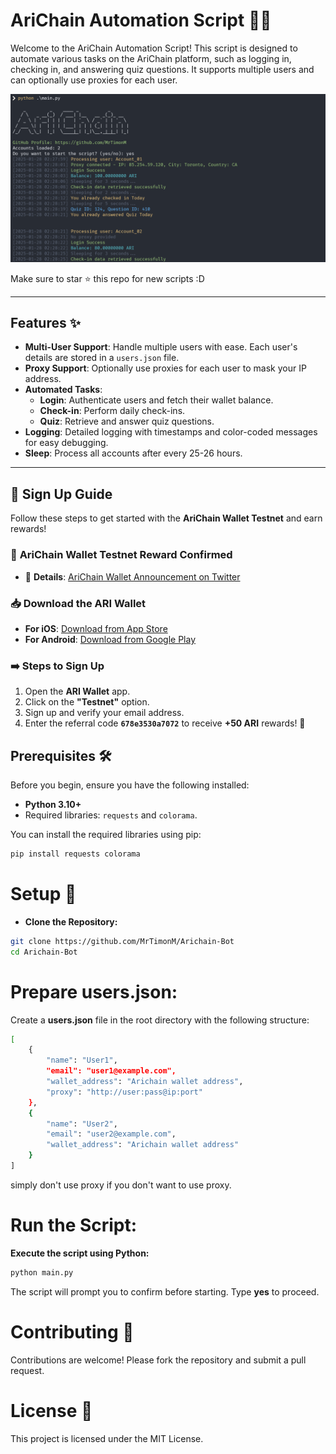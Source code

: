 # AriChain Automation Script 📜🤖

Welcome to the AriChain Automation Script! This script is designed to automate various tasks on the AriChain platform, such as logging in, checking in, and answering quiz questions. It supports multiple users and can optionally use proxies for each user.

![App Screenshot](https://raw.githubusercontent.com/MrTimonM/Arichain-Bot/refs/heads/main/arichain.png)

Make sure to star ⭐️ this repo for new scripts :D 



---


## Features ✨

- **Multi-User Support**: Handle multiple users with ease. Each user's details are stored in a `users.json` file.
- **Proxy Support**: Optionally use proxies for each user to mask your IP address.
- **Automated Tasks**:
  - **Login**: Authenticate users and fetch their wallet balance.
  - **Check-in**: Perform daily check-ins.
  - **Quiz**: Retrieve and answer quiz questions.
- **Logging**: Detailed logging with timestamps and color-coded messages for easy debugging.
- **Sleep**: Process all accounts after every 25-26 hours.

---

## 📝 Sign Up Guide  

Follow these steps to get started with the **AriChain Wallet Testnet** and earn rewards!  

### 🔄 **AriChain Wallet Testnet Reward Confirmed**  
- 📱 **Details**: [AriChain Wallet Announcement on Twitter](https://x.com/Arichain_/status/1878031797289992374)  

### 📥 **Download the ARI Wallet**  
- **For iOS**: [Download from App Store](https://apps.apple.com/id/app/ari-wallet/id6504207160)  
- **For Android**: [Download from Google Play](https://play.google.com/store/apps/details?id=arichain.app.ari.wallet)  

### ➡️ **Steps to Sign Up**  
 1. Open the **ARI Wallet** app.  
 2. Click on the **"Testnet"** option.  
 3. Sign up and verify your email address.  
 4. Enter the referral code **`678e3530a7072`** to receive **+50 ARI** rewards! 🎉  

## Prerequisites 🛠️

Before you begin, ensure you have the following installed:

- **Python 3.10+**
- Required libraries: `requests` and `colorama`.

You can install the required libraries using pip:

```bash
pip install requests colorama
```
# Setup 🚀
- **Clone the Repository:**
```bash
git clone https://github.com/MrTimonM/Arichain-Bot
cd Arichain-Bot
```
# Prepare users.json:
Create a **users.json** file in the root directory with the following structure:
```bash
[
    {
        "name": "User1",
        "email": "user1@example.com",
        "wallet_address": "Arichain wallet address",
        "proxy": "http://user:pass@ip:port"
    },
    {
        "name": "User2",
        "email": "user2@example.com",
        "wallet_address": "Arichain wallet address"
    }
]
```
simply don't use proxy if you don't want to use proxy. 
# Run the Script:
**Execute the script using Python:**
```bash
python main.py

```
The script will prompt you to confirm before starting. Type **yes** to proceed.




# Contributing 🤝
Contributions are welcome! Please fork the repository and submit a pull request.


# License 📄
This project is licensed under the MIT License.
